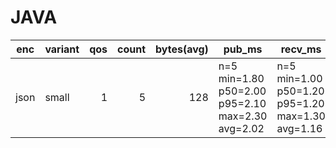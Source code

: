 # JAVA

| enc | variant | qos | count | bytes(avg) | pub_ms | recv_ms | tps |
|---|---|---:|---:|---:|---|---|---|
| json | small | 1 | 5 | 128 | n=5 min=1.80 p50=2.00 p95=2.10 max=2.30 avg=2.02 | n=5 min=1.00 p50=1.20 p95=1.20 max=1.30 avg=1.16 | n=5 min=450.00 p50=500.00 p95=550.00 max=600.00 avg=520.00 |